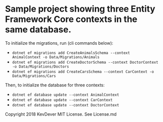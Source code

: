 # Sample project showing three Entity Framework Core contexts in the same database.

To initialize the migrations, run (cli commands below):
* `dotnet ef migrations add CreateAnimalsSchema --context AnimalContext -o Data/Migrations/Animals`
* `dotnet ef migrations add CreateDoctorSchema --context DoctorContext -o Data/Migrations/Doctors`
* `dotnet ef migrations add CreateCarsSchema --context CarContext -o Data/Migrations/Cars`

Then, to initialize the database for three contexts:
* `dotnet ef database update --context AnimalContext`
* `dotnet ef database update --context CarContext`
* `dotnet ef database update --context DoctorContext`


Copyright 2018 KevDever
MIT License.  See License.md
